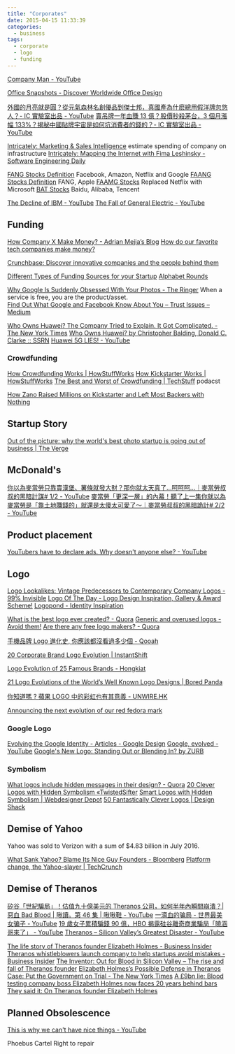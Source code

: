 ```yaml
---
title: "Corporates"
date: 2015-04-15 11:33:39
categories:
  - business
tags:
  - corporate
  - logo
  - funding
---
```


[Company Man - YouTube](https://www.youtube.com/channel/UCQMyhrt92_8XM0KgZH6VnRg)

[Office Snapshots - Discover Worldwide Office Design](https://officesnapshots.com/)

[外國的月亮就是圓？從元氣森林名創優品到傑士邦，真國產為什麽總用假洋牌忽悠人？- IC 實驗室出品 - YouTube](https://www.youtube.com/watch?v=-kn_hOyMLF0)
[賣吊牌一年血賺 13 億？股價秒殺茅台，3 個月漲幅 133%？揭秘中國貼牌宇宙是如何坑消費者的錢的？- IC 實驗室出品 - YouTube](https://www.youtube.com/watch?v=U8Q7oNZMnr8)

[Intricately: Marketing & Sales Intelligence](https://www.intricately.com/) estimate spending of company on infrastructure
[Intricately: Mapping the Internet with Fima Leshinsky - Software Engineering Daily](https://softwareengineeringdaily.com/2019/04/25/intricately-mapping-the-internet-with-fima-leshinsky/)

[FANG Stocks Definition](https://www.investopedia.com/terms/f/fang-stocks-fb-amzn.asp) Facebook, Amazon, Netflix and Google
[FAANG Stocks Definition](https://www.investopedia.com/terms/f/faang-stocks.asp) FANG, Apple
[FAAMG Stocks](https://www.investopedia.com/terms/f/faamg-stocks.asp) Replaced Netflix with Microsoft
[BAT Stocks](https://www.investopedia.com/terms/b/bat-stocks.asp) Baidu, Alibaba, Tencent

[The Decline of IBM - YouTube](https://www.youtube.com/watch?v=l4b1D1vWRnc)
[The Fall of General Electric - YouTube](https://www.youtube.com/watch?v=F5NumiX-yfI)

## Funding

[How Company X Make Money? - Adrian Mejia’s Blog](http://adrianmejia.com/blog/2014/03/09/how-company-x-make-money/)
[How do our favorite tech companies make money?](https://www.seerinteractive.com/labs/how-do-they-make-money/)

[Crunchbase: Discover innovative companies and the people behind them](https://www.crunchbase.com/)

[Different Types of Funding Sources for your Startup](https://thetechpanda.com/2013/06/21/seven-types-of-funding-sources-for-your-startup/)
[Alphabet Rounds](https://www.investopedia.com/terms/a/alphabet_rounds.asp)

[Why Google Is Suddenly Obsessed With Your Photos - The Ringer](https://www.theringer.com/2017/5/25/16043842/google-photos-data-collection-e8578b3256e0)
When a service is free, you are the product/asset.  
[Find Out What Google and Facebook Know About You – Trust Issues – Medium](https://medium.com/s/trustissues/find-out-what-google-and-facebook-know-about-you-31d0fa6d7b61)

[Who Owns Huawei? The Company Tried to Explain. It Got Complicated. - The New York Times](https://www.nytimes.com/2019/04/25/technology/who-owns-huawei.html)
[Who Owns Huawei? by Christopher Balding, Donald C. Clarke :: SSRN](https://papers.ssrn.com/sol3/papers.cfm?abstract_id=3372669)
[Huawei 5G LIES! - YouTube](https://www.youtube.com/watch?v=IfxfdHJ3k9Y&feature=youtu.be)

### Crowdfunding

[How Crowdfunding Works | HowStuffWorks](https://money.howstuffworks.com/crowdfunding.htm)
[How Kickstarter Works | HowStuffWorks](https://money.howstuffworks.com/kickstarter.htm)
[The Best and Worst of Crowdfunding | TechStuff](https://shows.howstuffworks.com/techstuff/the-best-and-worst-of-crowdfunding.htm) podacst

[How Zano Raised Millions on Kickstarter and Left Most Backers with Nothing](https://medium.com/kickstarter/how-zano-raised-millions-on-kickstarter-and-left-backers-with-nearly-nothing-85c0abe4a6cb)

## Startup Story

[Out of the picture: why the world's best photo startup is going out of business | The Verge](http://www.theverge.com/2013/11/5/5039216/everpix-life-and-death-inside-the-worlds-best-photo-startup)

## McDonald's

[你以為麥當勞只靠賣漢堡、薯條就發大財？那你就太天真了...呵呵呵...｜麥當勞叔叔的黑暗計謀# 1/2 - YouTube](https://www.youtube.com/watch?v=MwPL4tifIjQ)
[麥當勞「更深一層」的內幕！聽了上一集你就以為麥當勞是「靠土地賺錢的」就還是太傻太可愛了～｜麥當勞叔叔的黑暗詭計# 2/2 - YouTube](https://www.youtube.com/watch?v=J-elNBg7Ras)

## Product placement

[YouTubers have to declare ads. Why doesn't anyone else? - YouTube](https://www.youtube.com/watch?v=L-x8DYTOv7w)

## Logo

[Logo Lookalikes: Vintage Predecessors to Contemporary Company Logos - 99% Invisible](https://99percentinvisible.org/article/logo-lookalikes-vintage-predecessors-contemporary-company-logos/)
[Logo Of The Day - Logo Design Inspiration, Gallery & Award Scheme!](http://logooftheday.com/)
[Logopond - Identity Inspiration](http://logopond.com/)

[What is the best logo ever created? - Quora](http://www.quora.com/What-is-the-best-logo-ever-created)
[Generic and overused logos - Avoid them!](http://www.gtgraphics.org/genericlogos.html)
[Are there any free logo makers? - Quora](http://www.quora.com/Are-there-any-free-logo-makers)

[手機品牌 Logo 進化史, 你應該都沒看過多少個 - Qooah](http://qooah.com/2015/04/13/%e6%89%8b%e6%a9%9f%e5%93%81%e7%89%8c-logo-%e9%80%b2%e5%8c%96%e5%8f%b2-%e4%bd%a0%e6%87%89%e8%a9%b2%e9%83%bd%e6%b2%92%e7%9c%8b%e9%81%8e%e5%a4%9a%e5%b0%91%e5%80%8b/)

[20 Corporate Brand Logo Evolution | InstantShift](http://www.instantshift.com/2009/01/29/20-corporate-brand-logo-evolution/)

[Logo Evolution of 25 Famous Brands - Hongkiat](http://www.hongkiat.com/blog/logo-evolution/)

[21 Logo Evolutions of the World’s Well Known Logo Designs | Bored Panda](http://www.boredpanda.com/21-logo-evolutions-pepsi-cola-apple-nike-nokia/)

[你知道嗎 ? 蘋果 LOGO 中的彩虹也有其意義 - UNWIRE.HK](http://unwire.hk/2015/06/28/apple-rainbow/fun-tech/)

[Announcing the next evolution of our red fedora mark](https://www.redhat.com/en/blog/announcing-next-evolution-our-red-fedora-mark)

### Google Logo

[Evolving the Google Identity - Articles - Google Design](https://design.google.com/articles/evolving-the-google-identity/)
[Google, evolved - YouTube](https://www.youtube.com/watch?v=olFEpeMwgHk&)
[Google's New Logo: Standing Out or Blending In? by ZURB](http://zurb.com/article/1402/google-s-new-logo-standing-out-or-blendin)

### Symbolism

[What logos include hidden messages in their design? - Quora](http://www.quora.com/What-logos-include-hidden-messages-in-their-design)
[20 Clever Logos with Hidden Symbolism «TwistedSifter](http://twistedsifter.com/2011/08/20-clever-logos-with-hidden-symbolism/)
[Smart Logos with Hidden Symbolism | Webdesigner Depot](http://www.webdesignerdepot.com/2010/07/smart-logos-with-hidden-symbolism/)
[50 Fantastically Clever Logos | Design Shack](http://designshack.net/articles/graphics/50-fantastically-clever-logos)

## Demise of Yahoo

Yahoo was sold to Verizon with a sum of \$4.83 billion in July 2016.

[What Sank Yahoo? Blame Its Nice Guy Founders - Bloomberg](http://www.bloomberg.com/news/articles/2016-07-25/what-sank-yahoo-blame-its-nice-guy-founders)
[Platform change, the Yahoo-slayer | TechCrunch](https://techcrunch.com/2016/07/25/jaime-mobilster/)

## Demise of Theranos

[矽谷「世紀騙局」！估值九十億美元的 Theranos 公司，如何半年內瞬間崩潰？| 惡血 Bad Blood | 啾讀。第 46 集 | 啾啾鞋 - YouTube](https://www.youtube.com/watch?v=7SPY9098mQs)
[一滴血的骗局 - 世界最美女骗子 - YouTube](https://www.youtube.com/watch?v=yIrTG6UtqO8)
[19 歲女子累積騙錢 90 億，HBO 揭露硅谷離奇商業騙局「曉涵哥來了」 - YouTube](https://www.youtube.com/watch?v=F7o4wUaTulk)
[Theranos – Silicon Valley’s Greatest Disaster - YouTube](https://www.youtube.com/watch?v=3CccfnRpPtM)

[The life story of Theranos founder Elizabeth Holmes - Business Insider](https://www.businessinsider.com/theranos-founder-ceo-elizabeth-holmes-life-story-bio-2018-4)
[Theranos whistleblowers launch company to help startups avoid mistakes - Business Insider](https://www.businessinsider.com/theranos-whistleblowers-launch-company-to-help-startups-avoid-mistakes-2019-4)
[The Inventor: Out for Blood in Silicon Valley – The rise and fall of Theranos founder](https://www.thesouthafrican.com/theranos-founder-showmax-documentary-inventor/amp/)
[Elizabeth Holmes’s Possible Defense in Theranos Case: Put the Government on Trial - The New York Times](https://www.nytimes.com/2019/05/08/business/dealbook/elizabeth-holmes-theranos-trial.html)
[A £9bn lie: Blood testing company boss Elizabeth Holmes now faces 20 years behind bars](https://www.dailymail.co.uk/news/article-7018811/amp/A-9bn-lie-Blood-testing-company-boss-Elizabeth-Holmes-faces-20-years-bars.html)
[They said it: On Theranos founder Elizabeth Holmes](https://www.mercurynews.com/2019/06/09/they-said-it-on-theranos-founder-elizabeth-holmes/amp/)

## Planned Obsolescence

[This is why we can't have nice things - YouTube](https://www.youtube.com/watch?v=j5v8D-alAKE)

Phoebus Cartel
Right to repair
